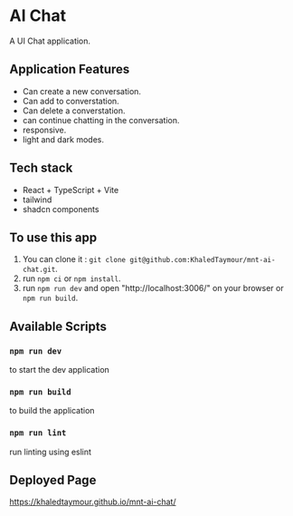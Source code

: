 # AI Chat

A UI Chat application.

## Application Features

- Can create a new conversation.
- Can add to converstation.
- Can delete a converstation.
- can continue chatting in the conversation.
- responsive.
- light and dark modes.

## Tech stack

- React + TypeScript + Vite
- tailwind
- shadcn components

## To use this app

1.  You can clone it : `git clone git@github.com:KhaledTaymour/mnt-ai-chat.git`.
2.  run `npm ci` or `npm install`.
3.  run `npm run dev` and open "http://localhost:3006/" on your browser or `npm run build`.

## Available Scripts

### `npm run dev`

to start the dev application

### `npm run build`

to build the application

### `npm run lint`

run linting using eslint

## Deployed Page

https://khaledtaymour.github.io/mnt-ai-chat/
